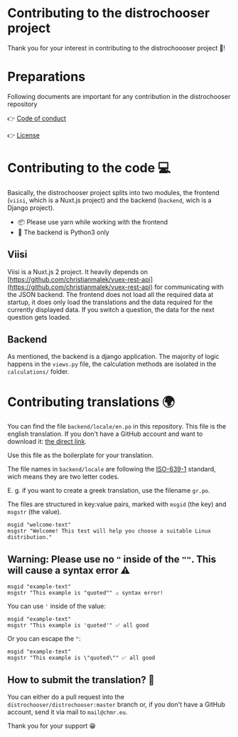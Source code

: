 # Contributing to the distrochooser project

Thank you for your interest in contributing to the distrochoooser project 🎉!

# Preparations

Following documents are important for any contribution in the distrochooser repository

👉 [Code of conduct](https://github.com/distrochooser/distrochooser/blob/master/CODE_OF_CONDUCT.md)

👉 [License](https://github.com/distrochooser/distrochooser/blob/master/LICENSE)

# Contributing to the code 💻

Basically, the distrochooser project splits into two modules, the frontend (`viisi`, which is a Nuxt.js project) and the backend (`backend`, wich is a Django project). 

- 📦 Please use yarn while working with the frontend
- 🐍 The backend is Python3 only

## Viisi

Viisi is a Nuxt.js 2 project. It heavily depends on [https://github.com/christianmalek/vuex-rest-api](https://github.com/christianmalek/vuex-rest-api) for communicating with the JSON backend. The frontend does not load all the required data at startup, it does only load the translations and the data required for the currently displayed data. If you switch a question, the data for the next question gets loaded.

## Backend

As mentioned, the backend is a django application. The majority of logic happens in the `views.py` file, the calculation methods are isolated in the `calculations/` folder.

# Contributing translations 🌍

You can find the file `backend/locale/en.po` in this repository. This file is the english translation. If you don't have a GitHub account and want to download it: [the direct link](https://raw.githubusercontent.com/distrochooser/distrochooser/master/backend/locale/en.po).

Use this file as the boilerplate for your translation.

The file names in `backend/locale` are following the [ISO-639-1](https://en.wikipedia.org/wiki/List_of_ISO_639-1_codes) standard, wich means they are two letter codes.

E. g. if you want to create a greek translation, use the filename `gr.po`.

The files are structured in key:value pairs, marked  with `msgid` (the key) and `msgstr` (the value).

```
msgid "welcome-text"
msgstr "Welcome! This test will help you choose a suitable Linux distribution."
```

## Warning: Please use no `"` inside of the `""`. This will cause a syntax error ⚠ 

```
msgid "example-text"
msgstr "This example is "quoted"" ⚠ syntax error!
```
You can use `'` inside of the value:
```
msgid "example-text"
msgstr "This example is 'quoted'" ✅ all good
```
Or you can escape the `"`:
```
msgid "example-text"
msgstr "This example is \"quoted\"" ✅ all good
```

## How to submit the translation? 📮

You can either do a pull request into the `distrochooser/distrochooser:master` branch or, if you don't have a GitHub account, send it via mail to `mail@chmr.eu`.


Thank you for your support 😁

